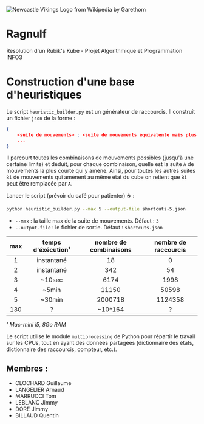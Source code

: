 ![Newcastle Vikings Logo from Wikipedia by Garethom](https://upload.wikimedia.org/wikipedia/commons/3/33/NewcastleVikingsLogo.PNG)

Ragnulf
=======

Resolution d'un Rubik's Kube - Projet Algorithmique et Programmation INFO3

# Construction d'une base d'heuristiques
Le script `heuristic_builder.py` est un générateur de raccourcis.
Il construit un fichier `json` de la forme :

```json
{
    <suite de mouvements> : <suite de mouvements équivalente mais plus courte>,
    ...
}
```

Il parcourt toutes les combinaisons de mouvements possibles (jusqu'à une
certaine limite) et déduit, pour chaque combinaison, quelle est la
suite `A` de mouvements la plus courte qui y amène.
Ainsi, pour toutes les autres suites `Bi` de mouvements qui amènent au même
état du cube on retient que `Bi` peut être remplacée par `A`.

Lancer le script (prévoir du café pour patienter) :coffee: :

```bash
python heuristic_builder.py --max 5 --output-file shortcuts-5.json
```

- `--max` : la taille max de la suite de mouvements. Défaut : `3`
- `--output-file` : le fichier de sortie. Défaut : `shortcuts.json`

| max | temps d'éxécution¹ | nombre de combinaisons | nombre de raccourcis |
| :-: | :---------------:  | :--------------------: | :------------------: |
| 1   | instantané         | 18                     | 0                    |
| 2   | instantané         | 342                    | 54                   |
| 3   | ~10sec             | 6174                   | 1998                 |
| 4   | ~5min              | 11150                  | 50598                |
| 5   | ~30min             | 2000718                | 1124358              |
| 130 | ?                  | ~10^164                | ?                    |

*¹ Mac-mini i5, 8Go RAM*

Le script utilise le module `multiprocessing` de Python pour répartir le travail
sur les CPUs, tout en ayant des données partagées (dictionnaire des états,
dictionnaire des raccourcis, compteur, etc.).

## Membres :

- CLOCHARD Guillaume
- LANGELIER Arnaud
- MARRUCCI Tom
- LEBLANC Jimmy
- DORE Jimmy
- BILLAUD Quentin
